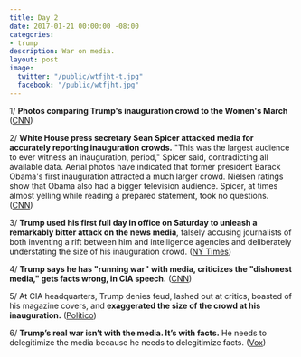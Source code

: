 ```yaml
---
title: Day 2
date: 2017-01-21 00:00:00 -08:00
categories:
- trump
description: War on media.
layout: post
image:
  twitter: "/public/wtfjht-t.jpg"
  facebook: "/public/wtfjht.jpg"
---
```


1/ **Photos comparing Trump's inauguration crowd to the Women's March** ([CNN](http://www.cnn.com/2017/01/21/politics/womens-march-donald-trump-inauguration-sizes/index.html))

2/ **White House press secretary Sean Spicer attacked media for accurately reporting inauguration crowds.** "This was the largest audience to ever witness an inauguration, period," Spicer said, contradicting all available data. Aerial photos have indicated that former president Barack Obama's first inauguration attracted a much larger crowd. Nielsen ratings show that Obama also had a bigger television audience. Spicer, at times almost yelling while reading a prepared statement, took no questions. ([CNN](http://money.cnn.com/2017/01/21/media/sean-spicer-press-secretary-statement/index.html))

3/ **Trump used his first full day in office on Saturday to unleash a remarkably bitter attack on the news media**, falsely accusing journalists of both inventing a rift between him and intelligence agencies and deliberately understating the size of his inauguration crowd. ([NY Times](https://www.nytimes.com/2017/01/21/us/politics/trump-white-house-briefing-inauguration-crowd-size.html))

4/ **Trump says he has "running war" with media, criticizes the "dishonest media," gets facts wrong, in CIA speech.** ([CNN](http://money.cnn.com/2017/01/21/media/donald-trump-war-with-the-media/))

5/ At CIA headquarters, Trump denies feud, lashed out at critics, boasted of his magazine covers, and **exaggerated the size of the crowd at his inauguration.** ([Politico](http://www.politico.com/story/2017/01/trump-cia-langley-233971))

6/ **Trump’s real war isn’t with the media. It’s with facts.** He needs to delegitimize the media because he needs to delegitimize facts. ([Vox](http://www.vox.com/policy-and-politics/2017/1/21/14347952/trump-spicer-press-conference-crowd-size-inauguration))